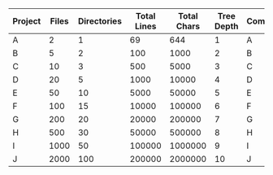 | Project | Files | Directories | Total Lines | Total Chars | Tree Depth | Complexity |
| ------- | ----- | ----------- | ----------- | ----------- | ---------- | ---------- |
A | 2 | 1 | 69 | 644 | 1 | A | 1.00 |
B | 5 | 2 | 100 | 1000 | 2 | B | 3.00 |
C | 10 | 3 | 500 | 5000 | 3 | C | 7.00 |
D | 20 | 5 | 1000 | 10000 | 4 | D | 12.00 |
E | 50 | 10 | 5000 | 50000 | 5 | E | 45.00 |
F | 100 | 15 | 10000 | 100000 | 6 | F | 93.00 |
G | 200 | 20 | 20000 | 200000 | 7 | G | 199.00 |
H | 500 | 30 | 50000 | 500000 | 8 | H | 544.00 |
I | 1000 | 50 | 100000 | 1000000 | 9 | I | 1157.00 |
J | 2000 | 100 | 200000 | 2000000 | 10 | J | 2467.00 |